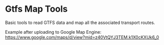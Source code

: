 # Gtfs Map Tools

Basic tools to read GTFS data and map all the associated transport routes.

Example after uploading to Google Map Engine: https://www.google.com/maps/d/view?mid=z40VtQYJ3TEM.k1X0cKXUk6_0
